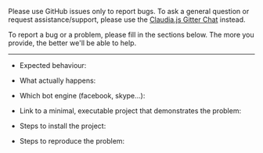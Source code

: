 Please use GitHub issues only to report bugs. To ask a general question or request assistance/support, please use the [Claudia.js Gitter Chat](https://gitter.im/claudiajs/claudia) instead.

To report a bug or a problem, please fill in the sections below. The more you provide, the better we'll be able to help.

---

* Expected behaviour:

* What actually happens:

* Which bot engine (facebook, skype...): 

* Link to a minimal, executable project that demonstrates the problem:

* Steps to install the project:

* Steps to reproduce the problem:

